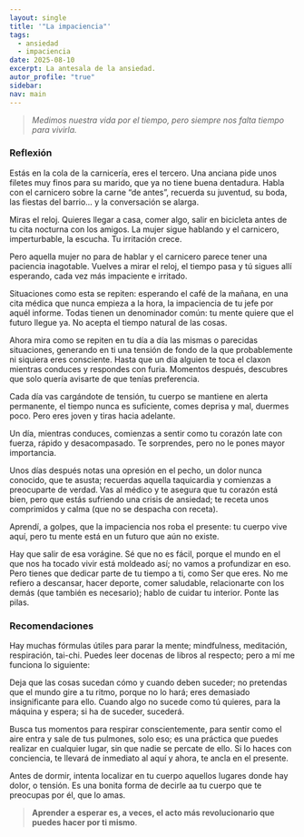 ```yaml
---
layout: single
title: '"La impaciencia"'
tags:
  - ansiedad
  - impaciencia
date: 2025-08-10
excerpt: La antesala de la ansiedad.
autor_profile: "true"
sidebar: 
nav: main
---
```



> _Medimos nuestra vida por  el tiempo, pero siempre nos falta tiempo para vivirla._

### Reflexión
Estás en la cola de la carnicería, eres el tercero. Una anciana pide unos filetes muy finos para su marido, que ya no tiene buena dentadura. Habla con el carnicero sobre la carne “de antes”, recuerda su juventud, su boda, las fiestas del barrio… y la conversación se alarga.

Miras el reloj. Quieres llegar a casa, comer algo, salir en bicicleta antes de tu cita nocturna con los amigos. La mujer sigue hablando y el carnicero, imperturbable, la escucha. Tu irritación crece.

Pero aquella mujer no para de hablar y el carnicero parece tener una paciencia inagotable. Vuelves a mirar el reloj, el tiempo pasa y tú sigues allí esperando, cada vez más impaciente e irritado.

Situaciones como esta se repiten: esperando el café de la mañana, en una cita médica que nunca empieza a la hora, la impaciencia de tu jefe por aquél informe. Todas tienen un denominador común: tu mente quiere que el futuro llegue ya. No acepta el tiempo natural de las cosas.

Ahora mira como se repiten en tu día a día las mismas o parecidas situaciones, generando en ti una tensión de fondo de la que probablemente ni siquiera eres consciente. Hasta que un día alguien te toca el claxon mientras conduces y respondes con furia. Momentos después, descubres que solo quería avisarte de que tenías preferencia. 

Cada día vas cargándote de tensión, tu cuerpo se mantiene en alerta permanente, el tiempo nunca es suficiente, comes deprisa y mal, duermes poco. Pero eres joven y tiras hacia adelante.

Un día, mientras conduces, comienzas a sentir como tu corazón late con fuerza, rápido y desacompasado. Te sorprendes, pero no le pones mayor importancia. 

Unos días después notas una opresión en el pecho, un dolor nunca conocido, que te asusta; recuerdas aquella taquicardia y comienzas a preocuparte de verdad. Vas al médico y te asegura que tu corazón está bien, pero que estás sufriendo una crisis de ansiedad; te receta unos comprimidos y calma (que no se despacha con receta).

Aprendí, a golpes, que la impaciencia nos roba el presente: tu cuerpo vive aquí, pero tu mente está en un futuro que aún no existe.

Hay que salir de esa vorágine. Sé que no es fácil, porque el mundo en el que nos ha tocado vivir está moldeado así; no vamos a profundizar en eso. Pero  tienes que dedicar parte de tu tiempo a ti, como Ser que eres. No me refiero a descansar, hacer deporte, comer saludable, relacionarte con los demás (que también es necesario); hablo de cuidar tu interior. Ponte las pilas.

### Recomendaciones

Hay muchas fórmulas útiles para parar la mente;  mindfulness, meditación, respiración, tai-chi. Puedes leer docenas de libros al respecto; pero a mí me funciona lo siguiente:

Deja que las cosas sucedan cómo y cuando deben suceder; no pretendas que el mundo gire a tu ritmo, porque no lo hará; eres demasiado insignificante para ello. Cuando algo no sucede como tú quieres, para la máquina y espera; si ha de suceder, sucederá.

Busca tus momentos para respirar conscientemente, para sentir como el aire entra y sale de tus pulmones, solo eso; es una práctica que puedes realizar en cualquier lugar, sin que nadie se percate de ello. Si lo haces con conciencia, te llevará de inmediato al aquí y ahora, te ancla en el presente.

Antes de dormir, intenta localizar en tu cuerpo aquellos lugares donde hay dolor, o tensión. Es una bonita forma de decirle aa tu cuerpo que te preocupas por él, que lo amas.

 > **Aprender a esperar es, a veces, el acto más revolucionario que puedes hacer por ti mismo**.